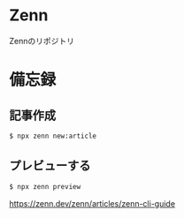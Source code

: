 # Zenn
Zennのリポジトリ


# 備忘録
## 記事作成
```sh
$ npx zenn new:article
```

## プレビューする
```sh
$ npx zenn preview
```

https://zenn.dev/zenn/articles/zenn-cli-guide